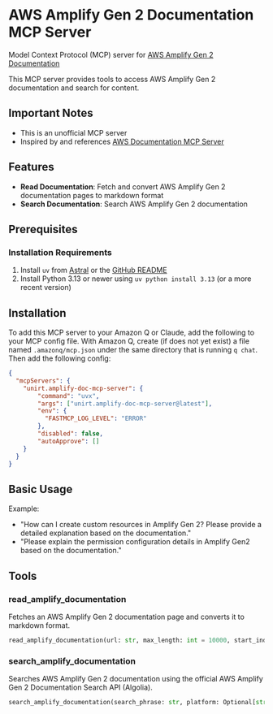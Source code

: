 # AWS Amplify Gen 2 Documentation MCP Server

Model Context Protocol (MCP) server for [AWS Amplify Gen 2 Documentation](https://docs.amplify.aws/)

This MCP server provides tools to access AWS Amplify Gen 2 documentation and search for content.

## Important Notes
- This is an unofficial MCP server
- Inspired by and references [AWS Documentation MCP Server](https://github.com/awslabs/mcp/tree/main/src/aws-documentation-mcp-server)

## Features

- **Read Documentation**: Fetch and convert AWS Amplify Gen 2 documentation pages to markdown format
- **Search Documentation**: Search AWS Amplify Gen 2 documentation

## Prerequisites

### Installation Requirements

1. Install `uv` from [Astral](https://docs.astral.sh/uv/getting-started/installation/) or the [GitHub README](https://github.com/astral-sh/uv#installation)
2. Install Python 3.13 or newer using `uv python install 3.13` (or a more recent version)

## Installation

To add this MCP server to your Amazon Q or Claude, add the following to your MCP config file. With Amazon Q, create (if does not yet exist) a file named `.amazonq/mcp.json` under the same directory that is running `q chat`. Then add the following config:

```json
{
  "mcpServers": {
    "unirt.amplify-doc-mcp-server": {
        "command": "uvx",
        "args": ["unirt.amplify-doc-mcp-server@latest"],
        "env": {
          "FASTMCP_LOG_LEVEL": "ERROR"
        },
        "disabled": false,
        "autoApprove": []
    }
  }
}
```

## Basic Usage

Example:

- "How can I create custom resources in Amplify Gen 2? Please provide a detailed explanation based on the documentation."
- "Please explain the permission configuration details in Amplify Gen2 based on the documentation."

## Tools

### read_amplify_documentation

Fetches an AWS Amplify Gen 2 documentation page and converts it to markdown format.

```python
read_amplify_documentation(url: str, max_length: int = 10000, start_index: int = 0) -> str
```

### search_amplify_documentation

Searches AWS Amplify Gen 2 documentation using the official AWS Amplify Gen 2 Documentation Search API (Algolia).

```python
search_amplify_documentation(search_phrase: str, platform: Optional[str], limit: int) -> list[dict]
```
